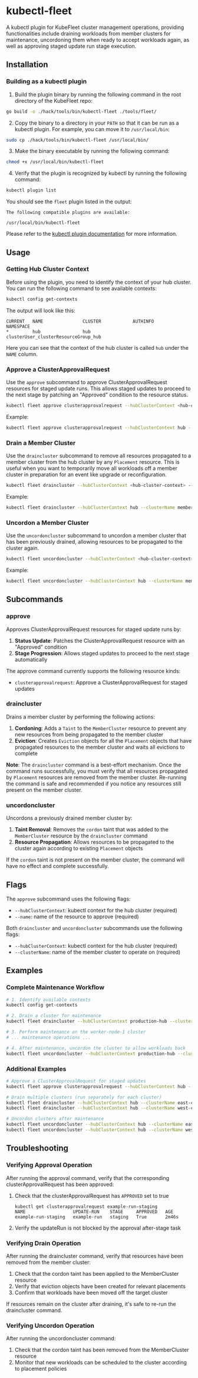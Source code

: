 # kubectl-fleet

A kubectl plugin for KubeFleet cluster management operations, providing functionalities include draining workloads from member clusters for maintenance,
uncordoning them when ready to accept workloads again, as well as approving staged update run stage execution.

## Installation

### Building as a kubectl plugin

1. Build the plugin binary by running the following command in the root directory of the KubeFleet repo:

```bash
go build -o ./hack/tools/bin/kubectl-fleet ./tools/fleet/
```

2. Copy the binary to a directory in your `PATH` so that it can be run as a kubectl plugin. For example, you can move it to `/usr/local/bin`:

```bash
sudo cp ./hack/tools/bin/kubectl-fleet /usr/local/bin/
```

3. Make the binary executable by running the following command:

```bash
chmod +x /usr/local/bin/kubectl-fleet
```

4. Verify that the plugin is recognized by kubectl by running the following command:

```bash
kubectl plugin list
```

You should see the `fleet` plugin listed in the output:

```
The following compatible plugins are available:

/usr/local/bin/kubectl-fleet
```

Please refer to the [kubectl plugin documentation](https://kubernetes.io/docs/tasks/extend-kubectl/kubectl-plugins/) for more information.

## Usage

### Getting Hub Cluster Context

Before using the plugin, you need to identify the context of your hub cluster. You can run the following command to see available contexts:

```bash
kubectl config get-contexts
```

The output will look like this:

```
CURRENT   NAME               CLUSTER            AUTHINFO                                            NAMESPACE         
*         hub                hub                clusterUser_clusterResourceGroup_hub   
```

Here you can see that the context of the hub cluster is called `hub` under the `NAME` column.

### Approve a ClusterApprovalRequest

Use the `approve` subcommand to approve ClusterApprovalRequest resources for staged update runs. This allows staged updates to proceed to the next stage by patching an "Approved" condition to the resource status.

```bash
kubectl fleet approve clusterapprovalrequest --hubClusterContext <hub-cluster-context> --name <approval-request-name>
```

Example:
```bash
kubectl fleet approve clusterapprovalrequest --hubClusterContext hub --name my-approval-request
```

### Drain a Member Cluster

Use the `draincluster` subcommand to remove all resources propagated to a member cluster from the hub cluster by any `Placement` resource. This is useful when you want to temporarily move all workloads off a member cluster in preparation for an event like upgrade or reconfiguration.

```bash
kubectl fleet draincluster --hubClusterContext <hub-cluster-context> --clusterName <memberClusterName>
```

Example:
```bash
kubectl fleet draincluster --hubClusterContext hub --clusterName member-cluster-1
```

### Uncordon a Member Cluster

Use the `uncordoncluster` subcommand to uncordon a member cluster that has been previously drained, allowing resources to be propagated to the cluster again.

```bash
kubectl fleet uncordoncluster --hubClusterContext <hub-cluster-context> --clusterName <memberClusterName>
```

Example:
```bash
kubectl fleet uncordoncluster --hubClusterContext hub --clusterName member-cluster-1
```

## Subcommands

### approve

Approves ClusterApprovalRequest resources for staged update runs by:

1. **Status Update**: Patches the ClusterApprovalRequest resource with an "Approved" condition
2. **Stage Progression**: Allows staged updates to proceed to the next stage automatically

The approve command currently supports the following resource kinds:
- `clusterapprovalrequest`: Approve a ClusterApprovalRequest for staged updates

### draincluster

Drains a member cluster by performing the following actions:

1. **Cordoning**: Adds a `Taint` to the `MemberCluster` resource to prevent any new resources from being propagated to the member cluster
2. **Eviction**: Creates `Eviction` objects for all the `Placement` objects that have propagated resources to the member cluster and waits all evictions to complete

**Note**: The `draincluster` command is a best-effort mechanism. Once the command runs successfully, you must verify that all resources propagated by `Placement` resources are removed from the member cluster. Re-running the command is safe and recommended if you notice any resources still present on the member cluster.

### uncordoncluster

Uncordons a previously drained member cluster by:

1. **Taint Removal**: Removes the `cordon` taint that was added to the `MemberCluster` resource by the `draincluster` command
2. **Resource Propagation**: Allows resources to be propagated to the cluster again according to existing `Placement` objects

If the `cordon` taint is not present on the member cluster, the command will have no effect and complete successfully.

## Flags

The `approve` subcommand uses the following flags:
- `--hubClusterContext`: kubectl context for the hub cluster (required)
- `--name`: name of the resource to approve (required)

Both `draincluster` and `uncordoncluster` subcommands use the following flags:
- `--hubClusterContext`: kubectl context for the hub cluster (required)
- `--clusterName`: name of the member cluster to operate on (required)

## Examples

### Complete Maintenance Workflow

```bash
# 1. Identify available contexts
kubectl config get-contexts

# 2. Drain a cluster for maintenance
kubectl fleet draincluster --hubClusterContext production-hub --clusterName worker-node-1

# 3. Perform maintenance on the worker-node-1 cluster
# ... maintenance operations ...

# 4. After maintenance, uncordon the cluster to allow workloads back
kubectl fleet uncordoncluster --hubClusterContext production-hub --clusterName worker-node-1
```

### Additional Examples

```bash
# Approve a ClusterApprovalRequest for staged updates
kubectl fleet approve clusterapprovalrequest --hubClusterContext hub --name update-approval-stage-1

# Drain multiple clusters (run separately for each cluster)
kubectl fleet draincluster --hubClusterContext hub --clusterName east-cluster
kubectl fleet draincluster --hubClusterContext hub --clusterName west-cluster

# Uncordon clusters after maintenance
kubectl fleet uncordoncluster --hubClusterContext hub --clusterName east-cluster
kubectl fleet uncordoncluster --hubClusterContext hub --clusterName west-cluster
```

## Troubleshooting

### Verifying Approval Operation

After running the approval command, verify that the corresponding clusterApprovalRequest has been approved:

1. Check that the clusterApprovalRequest has `APPROVED` set to true
   ```
   kubectl get clusterapprovalrequest example-run-staging
   NAME                  UPDATE-RUN    STAGE     APPROVED   AGE
   example-run-staging   example-run   staging   True       2m46s
   ```
2. Verify the updateRun is not blocked by the approval after-stage task

### Verifying Drain Operation

After running the draincluster command, verify that resources have been removed from the member cluster:

1. Check that the cordon taint has been applied to the MemberCluster resource
2. Verify that eviction objects have been created for relevant placements
3. Confirm that workloads have been moved off the target cluster

If resources remain on the cluster after draining, it's safe to re-run the draincluster command.

### Verifying Uncordon Operation

After running the uncordoncluster command:

1. Check that the cordon taint has been removed from the MemberCluster resource
2. Monitor that new workloads can be scheduled to the cluster according to placement policies

